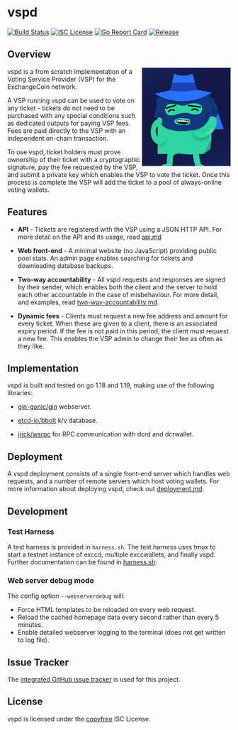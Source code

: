 # vspd

[![Build Status](https://github.com/EXCCoin/vspd/workflows/Build%20and%20Test/badge.svg)](https://github.com/EXCCoin/vspd/actions)
[![ISC License](https://img.shields.io/badge/license-ISC-blue.svg)](http://copyfree.org)
[![Go Report Card](https://goreportcard.com/badge/github.com/EXCCoin/vspd)](https://goreportcard.com/report/github.com/EXCCoin/vspd)
[![Release](https://img.shields.io/github/release/EXCCoin/vspd.svg?style=flat-square)](https://github.com/EXCCoin/vspd/releases/latest)

## Overview

<img src="./docs/img/stakey.png" align="right" />

vspd is a from scratch implementation of a Voting Service Provider (VSP) for
the ExchangeCoin network.

A VSP running vspd can be used to vote on any ticket - tickets do not need to
be purchased with any special conditions such as dedicated outputs for paying
VSP fees. Fees are paid directly to the VSP with an independent on-chain
transaction.

To use vspd, ticket holders must prove ownership of their ticket with a
cryptographic signature, pay the fee requested by the VSP, and submit a private
key which enables the VSP to vote the ticket. Once this process is complete the
VSP will add the ticket to a pool of always-online voting wallets.

## Features

- **API** - Tickets are registered with the VSP using a JSON HTTP API. For more
  detail on the API and its usage, read [api.md](./docs/api.md)

- **Web front-end** - A minimal website (no JavaScript) providing public pool
  stats. An admin page enables searching for tickets and downloading database
  backups.

- **Two-way accountability** - All vspd requests and responses are signed by
  their sender, which enables both the client and the server to hold each other
  accountable in the case of misbehaviour. For more detail, and examples, read
  [two-way-accountability.md](./docs/two-way-accountability.md).

- **Dynamic fees** - Clients must request a new fee address and amount for every
  ticket. When these are given to a client, there is an associated expiry
  period. If the fee is not paid in this period, the client must request a new
  fee. This enables the VSP admin to change their fee as often as they like.

## Implementation

vspd is built and tested on go 1.18 and 1.19, making use of the following
libraries:

- [gin-gonic/gin](https://github.com/gin-gonic/gin) webserver.

- [etcd-io/bbolt](https://github.com/etcd-io/bbolt) k/v database.

- [jrick/wsrpc](https://github.com/jrick/wsrpc) for RPC communication with dcrd
  and dcrwallet.

## Deployment

A vspd deployment consists of a single front-end server which handles web
requests, and a number of remote servers which host voting wallets. For more
information about deploying vspd, check out
[deployment.md](./docs/deployment.md).

## Development

### Test Harness

A test harness is provided in `harness.sh`. The test harness uses tmux to start
a testnet instance of exccd, multiple exccwallets, and finally vspd. Further
documentation can be found in [harness.sh](./harness.sh).

### Web server debug mode

The config option `--webserverdebug` will:

- Force HTML templates to be reloaded on every web request.
- Reload the cached homepage data every second rather than every 5 minutes.
- Enable detailed webserver logging to the terminal (does not get written to log
  file).

## Issue Tracker

The [integrated GitHub issue tracker](https://github.com/EXCCoin/vspd/issues)
is used for this project.

## License

vspd is licensed under the [copyfree](http://copyfree.org) ISC License.

